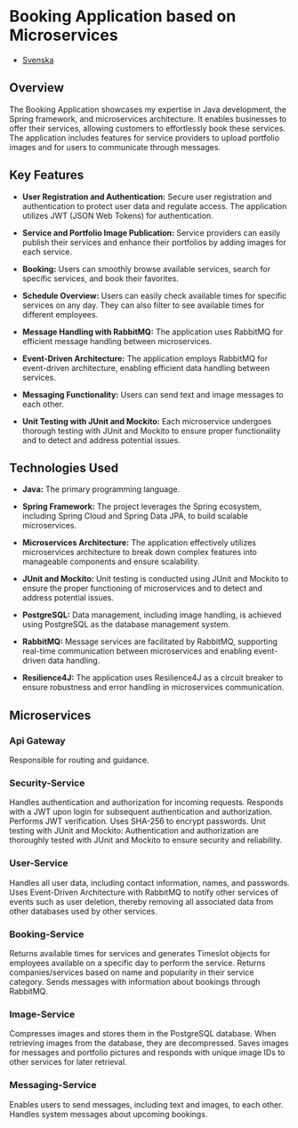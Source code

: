 
# Booking Application based on Microservices
- [Svenska](README_SE.md)
## Overview
The Booking Application showcases my expertise in Java development, the Spring framework, and microservices architecture. It enables businesses to offer their services, allowing customers to effortlessly book these services. The application includes features for service providers to upload portfolio images and for users to communicate through messages.

## Key Features
- **User Registration and Authentication:** Secure user registration and authentication to protect user data and regulate access. The application utilizes JWT (JSON Web Tokens) for authentication.

- **Service and Portfolio Image Publication:** Service providers can easily publish their services and enhance their portfolios by adding images for each service.

- **Booking:** Users can smoothly browse available services, search for specific services, and book their favorites.

- **Schedule Overview:** Users can easily check available times for specific services on any day. They can also filter to see available times for different employees.

- **Message Handling with RabbitMQ:** The application uses RabbitMQ for efficient message handling between microservices.

- **Event-Driven Architecture:** The application employs RabbitMQ for event-driven architecture, enabling efficient data handling between services.

- **Messaging Functionality:** Users can send text and image messages to each other.

- **Unit Testing with JUnit and Mockito:** Each microservice undergoes thorough testing with JUnit and Mockito to ensure proper functionality and to detect and address potential issues.

## Technologies Used
- **Java:** The primary programming language.

- **Spring Framework:** The project leverages the Spring ecosystem, including Spring Cloud and Spring Data JPA, to build scalable microservices.

- **Microservices Architecture:** The application effectively utilizes microservices architecture to break down complex features into manageable components and ensure scalability.

- **JUnit and Mockito:** Unit testing is conducted using JUnit and Mockito to ensure the proper functioning of microservices and to detect and address potential issues.

- **PostgreSQL:** Data management, including image handling, is achieved using PostgreSQL as the database management system.

- **RabbitMQ:** Message services are facilitated by RabbitMQ, supporting real-time communication between microservices and enabling event-driven data handling.

- **Resilience4J:** The application uses Resilience4J as a circuit breaker to ensure robustness and error handling in microservices communication.

## Microservices

### Api Gateway
Responsible for routing and guidance.

### Security-Service
Handles authentication and authorization for incoming requests.
Responds with a JWT upon login for subsequent authentication and authorization.
Performs JWT verification.
Uses SHA-256 to encrypt passwords.
Unit testing with JUnit and Mockito: Authentication and authorization are thoroughly tested with JUnit and Mockito to ensure security and reliability.

### User-Service
Handles all user data, including contact information, names, and passwords.
Uses Event-Driven Architecture with RabbitMQ to notify other services of events such as user deletion, thereby removing all associated data from other databases used by other services.

### Booking-Service
Returns available times for services and generates Timeslot objects for employees available on a specific day to perform the service.
Returns companies/services based on name and popularity in their service category.
Sends messages with information about bookings through RabbitMQ.

### Image-Service
Compresses images and stores them in the PostgreSQL database.
When retrieving images from the database, they are decompressed.
Saves images for messages and portfolio pictures and responds with unique image IDs to other services for later retrieval.

### Messaging-Service
Enables users to send messages, including text and images, to each other.
Handles system messages about upcoming bookings.

